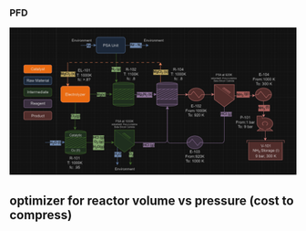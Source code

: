 ### PFD
![mgcl2_pfd](assets/pfd.png)

## optimizer for reactor volume vs pressure (cost to compress)